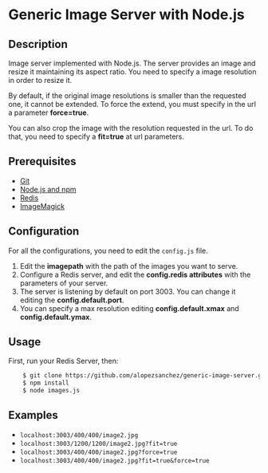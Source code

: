 # Generic Image Server with Node.js

## Description
Image server implemented with Node.js. The server provides an image and resize it maintaining its aspect ratio.
You need to specify a image resolution in order to resize it.

By default, if the original image resolutions is smaller than the requested one, it cannot be extended. To force the extend, you must specify in the url a parameter **force=true**.

You can also crop the image with the resolution requested in the url. To do that, you need to specify a **fit=true** at url parameters.

## Prerequisites
 - [Git](https://git-scm.com/)
 - [Node.js and npm](nodejs.org)
 - [Redis](http://redis.io/)
 - [ImageMagick](http://www.imagemagick.org/script/index.php)
 
## Configuration

For all the configurations, you need to edit the `config.js` file.

1. Edit the **imagepath** with the path of the images you want to serve.
2. Configure a Redis server, and edit the **config.redis attributes**  with the parameters of your server.
3. The server is listening by default on port 3003. You can change it editing the **config.default.port**.
4. You can specify a max resolution editing **config.default.xmax** and **config.default.ymax**.

## Usage
First, run your Redis Server, then: 
```sh
    $ git clone https://github.com/alopezsanchez/generic-image-server.git && cd generic-image-server
    $ npm install
    $ node images.js
```

## Examples

- `localhost:3003/400/400/image2.jpg`
- `localhost:3003/1200/1200/image2.jpg?fit=true`
- `localhost:3003/400/400/image2.jpg?force=true`
- `localhost:3003/400/400/image2.jpg?fit=true&force=true`
